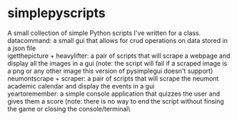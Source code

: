 # simplepyscripts
A small collection of simple Python scripts I've written for a class.\
datacommand: a small gui that allows for crud operations on data stored in a json file\
igetthepicture + heavylifter: a pair of scripts that will scrape a webpage and display all the images in a gui (note: the script will fail if a scraped image is a png or any other image this version of pysimplegui doesn't support)\
neumontscrape + scraper: a pair of scripts that will scrape the neumont academic calendar and display the events in a gui\
yeartoremember: a simple console application that quizzes the user and gives them a score (note: there is no way to end the script without finsing the game or closing the console/terminal\
